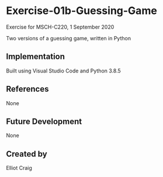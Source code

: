 # Exercise-01b-Guessing-Game
Exercise for MSCH-C220, 1 September 2020

Two versions of a guessing game, written in Python

## Implementation
Built using Visual Studio Code and Python 3.8.5

## References
None

## Future Development
None

## Created by 
Elliot Craig
